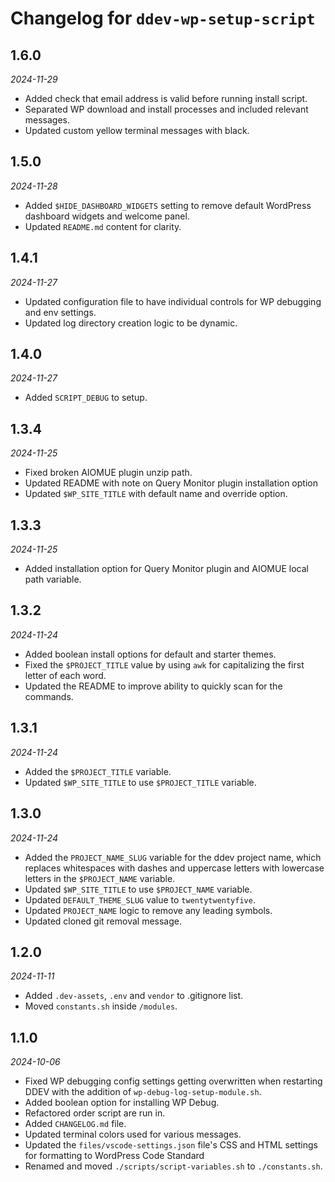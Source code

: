 # Changelog for `ddev-wp-setup-script`

## 1.6.0

_2024-11-29_

-   Added check that email address is valid before running install script.
-   Separated WP download and install processes and included relevant messages.
-   Updated custom yellow terminal messages with black.

## 1.5.0

_2024-11-28_

-   Added `$HIDE_DASHBOARD_WIDGETS` setting to remove default WordPress dashboard widgets and welcome panel.
-   Updated `README.md` content for clarity.

## 1.4.1

_2024-11-27_

-   Updated configuration file to have individual controls for WP debugging and env settings.
-   Updated log directory creation logic to be dynamic.

## 1.4.0

_2024-11-27_

-   Added `SCRIPT_DEBUG` to setup.

## 1.3.4

_2024-11-25_

-   Fixed broken AIOMUE plugin unzip path.
-   Updated README with note on Query Monitor plugin installation option
-   Updated `$WP_SITE_TITLE` with default name and override option.

## 1.3.3

_2024-11-25_

-   Added installation option for Query Monitor plugin and AIOMUE local path variable.

## 1.3.2

_2024-11-24_

-   Added boolean install options for default and starter themes.
-   Fixed the `$PROJECT_TITLE` value by using `awk` for capitalizing the first letter of each word.
-   Updated the README to improve ability to quickly scan for the commands.

## 1.3.1

_2024-11-24_

-   Added the `$PROJECT_TITLE` variable.
-   Updated `$WP_SITE_TITLE` to use `$PROJECT_TITLE` variable.

## 1.3.0

_2024-11-24_

-   Added the `PROJECT_NAME_SLUG` variable for the ddev project name, which replaces whitespaces with dashes and uppercase letters with lowercase letters in the `$PROJECT_NAME` variable.
-   Updated `$WP_SITE_TITLE` to use `$PROJECT_NAME` variable.
-   Updated `DEFAULT_THEME_SLUG` value to `twentytwentyfive`.
-   Updated `PROJECT_NAME` logic to remove any leading symbols.
-   Updated cloned git removal message.

## 1.2.0

_2024-11-11_

-   Added `.dev-assets`, `.env` and `vendor` to .gitignore list.
-   Moved `constants.sh` inside `/modules`.

## 1.1.0

_2024-10-06_

-   Fixed WP debugging config settings getting overwritten when restarting DDEV with the addition of `wp-debug-log-setup-module.sh`.
-   Added boolean option for installing WP Debug.
-   Refactored order script are run in.
-   Added `CHANGELOG.md` file.
-   Updated terminal colors used for various messages.
-   Updated the `files/vscode-settings.json` file's CSS and HTML settings for formatting to WordPress Code Standard
-   Renamed and moved `./scripts/script-variables.sh` to `./constants.sh`.
